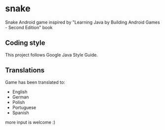 # snake

Snake Android game inspired by "Learning Java by Building Android Games - Second Edition" book

## Coding style

This project follows Google Java Style Guide.

## Translations

Game has been translated to:
- English
- German
- Polish
- Portuguese
- Spanish

more input is welcome :)
